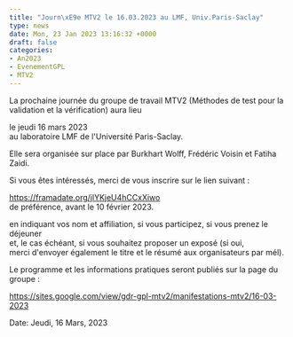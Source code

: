 ```yaml
---
title: "Journ\xE9e MTV2 le 16.03.2023 au LMF, Univ.Paris-Saclay"
type: news
date: Mon, 23 Jan 2023 13:16:32 +0000
draft: false
categories:
- An2023
- EvenementGPL
- MTV2
---
```


La prochaine journée du groupe de travail MTV2 (Méthodes de test pour la validation et la vérification) aura lieu

  le jeudi 16 mars 2023  
  au laboratoire LMF de l'Université Paris-Saclay.

Elle sera organisée sur place par Burkhart Wolff, Frédéric Voisin et Fatiha Zaidi.  
  
Si vous êtes intéressés, merci de vous inscrire sur le lien suivant :

   <https://framadate.org/jlYKjeU4hCCxXiwo>  
   de préférence, avant le 10 février 2023.  
  
en indiquant vos nom et affiliation, si vous participez, si vous prenez le déjeuner  
et, le cas échéant, si vous souhaitez proposer un exposé (si oui,   
merci d'envoyer également le titre et le résumé aux organisateurs par mél).   
  
Le programme et les informations pratiques seront publiés sur la page du groupe :  
  
<https://sites.google.com/view/gdr-gpl-mtv2/manifestations-mtv2/16-03-2023>

Date: Jeudi, 16 Mars, 2023
